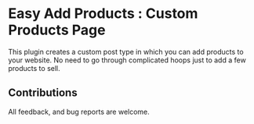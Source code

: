 # Easy Add Products : Custom Products Page
This plugin creates a custom post type in which you can add products to your website. 
No need to go through complicated hoops just to add a few products to sell. 

## Contributions

All feedback, and bug reports are welcome.